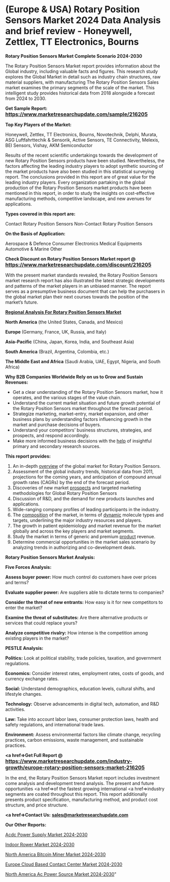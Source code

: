 # (Europe & USA) Rotary Position Sensors Market 2024 Data Analysis and brief review - Honeywell, Zettlex, TT Electronics, Bourns

<strong>Rotary Position Sensors Market Complete Scenario 2024-2030</strong>

The Rotary Position Sensors Market report provides information about the Global industry, including valuable facts and figures. This research study explores the Global Market in detail such as industry chain structures, raw material suppliers, with manufacturing The Rotary Position Sensors Sales market examines the primary segments of the scale of the market. This intelligent study provides historical data from 2018 alongside a forecast from 2024 to 2030.

<strong>Get Sample Report: <a href=https://www.marketresearchupdate.com/sample/216205><font size=3 color=#0000ff>https://www.marketresearchupdate.com/sample/216205</font></a></strong>

<strong>Top Key Players of the Market:</strong>

Honeywell, Zettlex, TT Electronics, Bourns, Novotechnik, Delphi, Murata, ASG Luftfahrttechik & Sensorik, Active Sensors, TE Connectivity, Melexis, BEI Sensors, Vishay, AKM Semiconductor

Results of the recent scientific undertakings towards the development of new Rotary Position Sensors products have been studied. Nevertheless, the factors affecting the leading industry players to adopt synthetic sourcing of the market products have also been studied in this statistical surveying report. The conclusions provided in this report are of great value for the leading industry players. Every organization partaking in the global production of the Rotary Position Sensors market products have been mentioned in this report, in order to study the insights on cost-effective manufacturing methods, competitive landscape, and new avenues for applications.

<strong>Types covered in this report are: </strong>

Contact Rotary Position Sensors
Non-Contact Rotary Position Sensors

<strong>On the Basis of Application:</strong>

Aerospace & Defence
Consumer Electronics
Medical Equipments
Automotive & Marine
Other

<strong>Check Discount on Rotary Position Sensors Market report @ <a href=https://www.marketresearchupdate.com/discount/216205><font size=3 color=#0000ff>https://www.marketresearchupdate.com/discount/216205</font></a></strong>

With the present market standards revealed, the Rotary Position Sensors market research report has also illustrated the latest strategic developments and patterns of the market players in an unbiased manner. The report serves as a presumptive business document that can help the purchasers in the global market plan their next courses towards the position of the market’s future.

<strong><u><b>Regional Analysis For Rotary Position Sensors Market</b></u></strong>

<strong><b>North America</b></strong> (the United States, Canada, and Mexico)

<strong><b>Europe </b></strong>(Germany, France, UK, Russia, and Italy)

<strong><b>Asia-Pacific</b></strong> (China, Japan, Korea, India, and Southeast Asia)

<strong><b>South America</b></strong> (Brazil, Argentina, Colombia, etc.)

<strong><b>The Middle East and Africa</b></strong> (Saudi Arabia, UAE, Egypt, Nigeria, and South Africa)

<strong>Why B2B Companies Worldwide Rely on us to Grow and Sustain Revenues:</strong>
<ul>
  <li>Get a clear understanding of the Rotary Position Sensors market, how it operates, and the various stages of the value chain.</li>
  <li>Understand the current market situation and future growth potential of the Rotary Position Sensors market throughout the forecast period.</li>
  <li>Strategize marketing, market-entry, market expansion, and other business plans by understanding factors influencing growth in the market and purchase decisions of buyers.</li>
  <li>Understand your competitors’ business structures, strategies, and prospects, and respond accordingly.</li>
  <li>Make more informed business decisions with the <a href=ASDF991299>help</a> of insightful primary and secondary research sources.</li>
</ul>
<strong>This report provides:</strong>
<ol>
  <li>An in-depth <a href=>overview</a> of the global market for Rotary Position Sensors.</li>
  <li>Assessment of the global industry trends, historical data from 2011, projections for the coming years, and anticipation of compound annual growth rates (CAGRs) by the end of the forecast period.</li>
  <li>Discoveries of new market <a href=>prospects</a> and targeted marketing methodologies for Global Rotary Position Sensors</li>
  <li>Discussion of R&amp;D, and the demand for new products launches and applications.</li>
  <li>Wide-ranging company profiles of leading participants in the industry.</li>
  <li>The <a href=ASDF881288>composition</a> of the market, in terms of <a href=>dynamic</a> molecule types and targets, underlining the major industry resources and players.</li>
  <li>The growth in patient epidemiology and market revenue for the market globally and across the key players and market segments.</li>
  <li>Study the market in terms of generic and premium <a href=>product</a> revenue.</li>
  <li>Determine commercial opportunities in the market sales scenario by analyzing trends in authorizing and co-development deals.</li>
</ol>

<strong>Rotary Position Sensors Market Analysis:</strong>

<strong>Five Forces Analysis:</strong>

<strong>Assess buyer power:</strong> How much control do customers have over prices and terms?

<strong>Evaluate supplier power:</strong> Are suppliers able to dictate terms to companies?

<strong>Consider the threat of new entrants:</strong> How easy is it for new competitors to enter the market?

<strong>Examine the threat of substitutes:</strong> Are there alternative products or services that could replace yours?

<strong>Analyze competitive rivalry:</strong> How intense is the competition among existing players in the market?

<strong>PESTLE Analysis:</strong>

<strong>Politics:</strong> Look at political stability, trade policies, taxation, and government regulations.

<strong>Economics:</strong> Consider interest rates, employment rates, costs of goods, and currency exchange rates.

<strong>Social:</strong> Understand demographics, education levels, cultural shifts, and lifestyle changes.

<strong>Technology:</strong> Observe advancements in digital tech, automation, and R&D activities.

<strong>Law:</strong> Take into account labor laws, consumer protection laws, health and safety regulations, and international trade laws.

<strong>Environment:</strong> Assess environmental factors like climate change, recycling practices, carbon emissions, waste management, and sustainable practices.

<strong><a href=>Get Full Report</a> @ <a href=https://www.marketresearchupdate.com/industry-growth/europe-rotary-position-sensors-market-216205><font size=3 color=#0000ff>https://www.marketresearchupdate.com/industry-growth/europe-rotary-position-sensors-market-216205</font></a></strong>

In the end, the Rotary Position Sensors Market report includes investment come analysis and development trend analysis. The present and future opportunities <a href=>of</a> the fastest growing international <a href=>industry</a> segments are coated throughout this report. This report additionally presents product specification, manufacturing method, and product cost structure, and price structure.

<strong><a href=><strong>Contact Us:</strong></a></strong>
<strong>sales@marketresearchupdate.com</strong>

<strong>Our Other Reports:</strong>

<a href=https://www.linkedin.com/pulse/acdc-power-supply-market-has-huge-growth-industry>Acdc Power Supply Market 2024-2030</a>

<a href=https://www.linkedin.com/pulse/indoor-rower-market-size-trends-consumption>Indoor Rower Market 2024-2030</a>

<a href=https://www.linkedin.com/pulse/north-america-bitcoin-miner-market-trends-2023>North America Bitcoin Miner Market 2024-2030</a>

<a href=https://www.linkedin.com/pulse/europe-cloud-based-contact-center-market-2023-uwjif/>Europe Cloud Based Contact Center Market 2024-2030</a>

<a href=https://www.linkedin.com/pulse/north-america-ac-power-source-market-trends-jeyrf/>North America Ac Power Source Market 2024-2030</a>"
